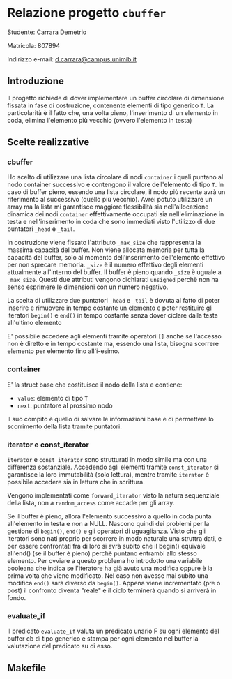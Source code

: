# Relazione progetto `cbuffer`
Studente: Carrara Demetrio

Matricola: 807894

Indirizzo e-mail: d.carrara@campus.unimib.it

## Introduzione
Il progetto richiede di dover implementare un buffer circolare di dimensione fissata in fase di costruzione, contenente elementi di tipo generico `T`. La particolarità è il fatto che, una volta pieno, l'inserimento di un elemento in coda, elimina l'elemento più vecchio (ovvero l'elemento in testa)

## Scelte realizzative

### cbuffer
Ho scelto di utilizzare una lista circolare di nodi `container` i quali puntano al nodo container successivo e contengono il valore dell'elemento di tipo `T`. In caso di buffer pieno, essendo una lista circolare, il nodo più recente avrà un riferimento al successivo (quello più vecchio). Avrei potuto utilizzare un array ma la lista mi garantisce maggiore flessibilità sia nell'allocazione dinamica dei nodi `container` effettivamente occupati sia nell'eliminazione in testa e nell'inserimento in coda che sono immediati visto l'utilizzo di due puntatori `_head` e `_tail`.

In costruzione viene fissato l'attributo `_max_size` che rappresenta la massima capacità del buffer. Non viene allocata memoria per tutta la capacità del buffer, solo al momento dell'inserimento dell'elemento effettivo per non sprecare memoria. `_size` è il numero effettivo degli elementi attualmente all'interno del buffer. Il buffer è pieno quando `_size` è uguale a `_max_size`. Questi due attributi vengono dichiarati `unsigned` perchè non ha senso esprimere le dimensioni con un numero negativo.

La scelta di utilizzare due puntatori `_head` e `_tail` è dovuta al fatto di poter inserire e rimuovere in tempo costante un elemento e poter restituire gli iteratori `begin()` e `end()` in tempo costante senza dover ciclare dalla testa all'ultimo elemento

E' possibile accedere agli elementi tramite operatori `[]` anche se l'accesso non è diretto e in tempo costante ma, essendo una lista, bisogna scorrere elemento per elemento fino all'i-esimo.


### container
E' la struct base che costituisce il nodo della lista e contiene:
* `value`: elemento di tipo `T`
* `next`: puntatore al prossimo nodo

Il suo compito è quello di salvare le informazioni base e di permettere lo scorrimento della lista tramite puntatori.


### iterator e const_iterator
`iterator` e `const_iterator` sono strutturati in modo simile ma con una differenza sostanziale. Accedendo agli elementi tramite `const_iterator` si garantisce la loro immutabilità (solo lettura), mentre tramite `iterator` è possibile accedere sia in lettura che in scrittura.

Vengono implementati come `forward_iterator` visto la natura sequenziale della lista, non a `random_access` come accade per gli array. 

Se il buffer è pieno, allora l'elemento successivo a quello in coda punta all'elemento in testa e non a NULL. Nascono quindi dei problemi per la gestione di `begin()`, `end()` e gli operatori di uguaglianza. Visto che gli iteratori sono nati proprio per scorrere in modo naturale una struttra dati, e per essere confrontati fra di loro si avrà subito che il begin() equivale all'end() (se il buffer è pieno) perchè puntano entrambi allo stesso elemento. Per ovviare a questo problema ho introdotto una variabile booleana che indica se l'iteratore ha già avuto una modifica oppure è la prima volta che viene modificato. Nel caso non avesse mai subito una modifica `end()` sarà diverso da `begin()`. Appena viene incrementato (pre o post) il confronto diventa "reale" e il ciclo terminerà quando si arriverà in fondo.

### evaluate_if
Il predicato `evaluate_if` valuta un predicato unario F su ogni elemento del buffer cb di tipo generico e stampa per ogni elemento nel buffer la valutazione del predicato su di esso.

## Makefile

